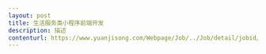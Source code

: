 ```yaml
---                
layout: post       
title: 生活服务类小程序前端开发           
description: 描述     
contenturl: https://www.yuanjisong.com/Webpage/Job/../Job/detail/jobid/101481      
---                 
```

